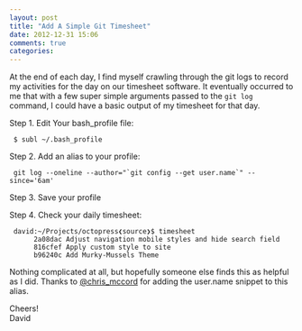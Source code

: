 ```yaml
---
layout: post
title: "Add A Simple Git Timesheet"
date: 2012-12-31 15:06
comments: true
categories: 
---
```


At the end of each day, I find myself crawling through the git logs to record my activities for the day on our timesheet software. It eventually occurred to me that with a few super simple arguments passed to the `git log` command, I could have a basic output of my timesheet for that day.

Step 1. Edit Your bash_profile file:
 
     $ subl ~/.bash_profile
 
Step 2. Add an alias to your profile:
 
     git log --oneline --author="`git config --get user.name`" --since='6am'
 
Step 3. Save your profile
 
Step 4. Check your daily timesheet:
 
     david:~/Projects/octopress❮source❯$ timesheet
          2a08dac Adjust navigation mobile styles and hide search field
          816cfef Apply custom style to site
          b96240c Add Murky-Mussels Theme

Nothing complicated at all, but hopefully someone else finds this as helpful as I did. Thanks to [@chris_mccord](http://twitter.com/chris_mccord) for adding the user.name snippet to this alias.

Cheers!  
David
